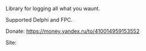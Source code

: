 Library for logging all what you waunt.

Supported Delphi and FPC.

Donate: https://money.yandex.ru/to/410014959153552

Site: